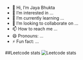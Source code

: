 - 👋 Hi, I’m Jaya Bhukta
- 👀 I’m interested in ...
- 🌱 I’m currently learning ...
- 💞️ I’m looking to collaborate on ...
- 📫 How to reach me ...
- 😄 Pronouns: ...
- ⚡ Fun fact: ...

<!---
bhukubabu/bhukubabu is a ✨ special ✨ repository because its `README.md` (this file) appears on your GitHub profile.
You can click the Preview link to take a look at your changes.
--->
##Leetcode stats
![Leetcode stats](https://github.com/user-attachments/assets/3a81bb39-3fa5-4a73-885e-3ef43ad6272e)
